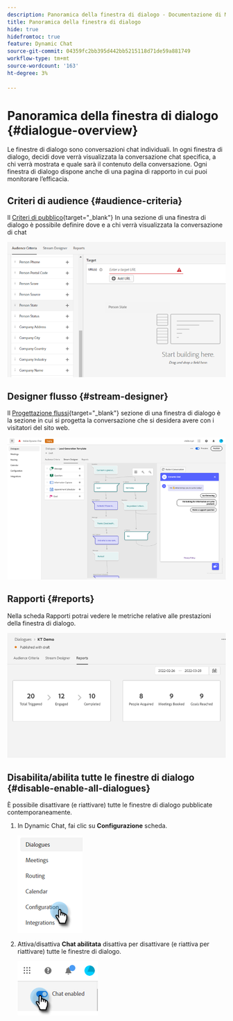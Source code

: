 ```yaml
---
description: Panoramica della finestra di dialogo - Documentazione di Marketo - Documentazione del prodotto
title: Panoramica della finestra di dialogo
hide: true
hidefromtoc: true
feature: Dynamic Chat
source-git-commit: 04359fc2bb395d442bb5215118d71de59a881749
workflow-type: tm+mt
source-wordcount: '163'
ht-degree: 3%

---
```


# Panoramica della finestra di dialogo {#dialogue-overview}

Le finestre di dialogo sono conversazioni chat individuali. In ogni finestra di dialogo, decidi dove verrà visualizzata la conversazione chat specifica, a chi verrà mostrata e quale sarà il contenuto della conversazione. Ogni finestra di dialogo dispone anche di una pagina di rapporto in cui puoi monitorare l’efficacia.

## Criteri di audience {#audience-criteria}

Il [Criteri di pubblico](/help/marketo/product-docs/demand-generation/dynamic-chat/dialogues/audience-criteria.md){target="_blank"} In una sezione di una finestra di dialogo è possibile definire dove e a chi verrà visualizzata la conversazione di chat

![](assets/dialogue-overview-1.png)

## Designer flusso {#stream-designer}

Il [Progettazione flussi](/help/marketo/product-docs/demand-generation/dynamic-chat/dialogues/stream-designer.md){target="_blank"} sezione di una finestra di dialogo è la sezione in cui si progetta la conversazione che si desidera avere con i visitatori del sito web.

![](assets/dialogue-overview-2.png)

## Rapporti {#reports}

Nella scheda Rapporti potrai vedere le metriche relative alle prestazioni della finestra di dialogo.

![](assets/dialogue-overview-3.png)

## Disabilita/abilita tutte le finestre di dialogo {#disable-enable-all-dialogues}

È possibile disattivare (e riattivare) tutte le finestre di dialogo pubblicate contemporaneamente.

1. In Dynamic Chat, fai clic su **Configurazione** scheda.

   ![](assets/dialogue-overview-4.png)

1. Attiva/disattiva **Chat abilitata** disattiva per disattivare (e riattiva per riattivare) tutte le finestre di dialogo.

   ![](assets/dialogue-overview-5.png)


